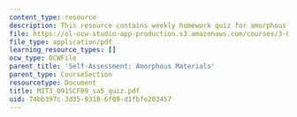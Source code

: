 ```yaml
---
content_type: resource
description: This resource contains weekly homework quiz for amorphous materials.
file: https://ol-ocw-studio-app-production.s3.amazonaws.com/courses/3-091sc-introduction-to-solid-state-chemistry-fall-2010/74bb397c3d3593186f09d1fbfe203457_MIT3_091SCF09_sa5_quiz.pdf
file_type: application/pdf
learning_resource_types: []
ocw_type: OCWFile
parent_title: 'Self-Assessment: Amorphous Materials'
parent_type: CourseSection
resourcetype: Document
title: MIT3_091SCF09_sa5_quiz.pdf
uid: 74bb397c-3d35-9318-6f09-d1fbfe203457
---
```

